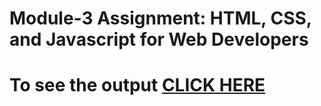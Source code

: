 

# Module-3 Assignment: HTML, CSS, and Javascript for Web Developers

# To see the output [CLICK HERE](https://poojadeswal94.github.io/HTML-CSS-JavaScript-/assignment2/index.html)

